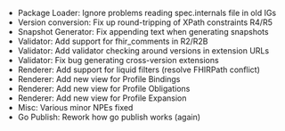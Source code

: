 * Package Loader: Ignore problems reading spec.internals file in old IGs
* Version conversion: Fix up round-tripping of XPath constraints R4/R5
* Snapshot Generator: Fix appending text when generating snapshots
* Validator: Add support for fhir_comments in R2/R2B
* Validator: Add validator checking around versions in extension URLs
* Validator: Fix bug generating cross-version extensions
* Renderer: Add support for liquid filters (resolve FHIRPath conflict)
* Renderer: Add new view for Profile Bindings
* Renderer: Add new view for Profile Obligations
* Renderer: Add new view for Profile Expansion
* Misc: Various minor NPEs fixed
* Go Publish: Rework how go publish works (again)
